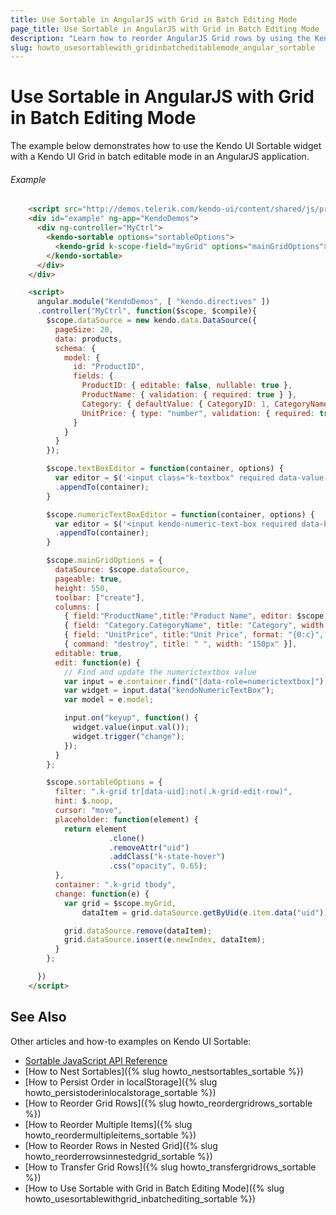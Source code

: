 ```yaml
---
title: Use Sortable in AngularJS with Grid in Batch Editing Mode
page_title: Use Sortable in AngularJS with Grid in Batch Editing Mode | Kendo UI Sortable
description: "Learn how to reorder AngularJS Grid rows by using the Kendo UI Sortable widget."
slug: howto_usesortablewith_gridinbatcheditablemode_angular_sortable
---
```


# Use Sortable in AngularJS with Grid in Batch Editing Mode

The example below demonstrates how to use the Kendo UI Sortable widget with a Kendo UI Grid in batch editable mode in an AngularJS application.

###### Example

```html
    <script src="http://demos.telerik.com/kendo-ui/content/shared/js/products.js"></script>
    <div id="example" ng-app="KendoDemos">
      <div ng-controller="MyCtrl">
        <kendo-sortable options="sortableOptions">
          <kendo-grid k-scope-field="myGrid" options="mainGridOptions"></kendo-grid>
        </kendo-sortable>
      </div>
    </div>

    <script>
      angular.module("KendoDemos", [ "kendo.directives" ])
      .controller("MyCtrl", function($scope, $compile){
        $scope.dataSource = new kendo.data.DataSource({
          pageSize: 20,
          data: products,
          schema: {
            model: {
              id: "ProductID",
              fields: {
                ProductID: { editable: false, nullable: true },
                ProductName: { validation: { required: true } },
                Category: { defaultValue: { CategoryID: 1, CategoryName: "Beverages"} },
                UnitPrice: { type: "number", validation: { required: true, min: 1} }
              }
            }
          }
        });

        $scope.textBoxEditor = function(container, options) {
          var editor = $('<input class="k-textbox" required data-value-update="input" data-bind="value:' + options.field + '"/>')
          .appendTo(container);
        }

        $scope.numericTextBoxEditor = function(container, options) {
          var editor = $('<input kendo-numeric-text-box required data-bind="value:' + options.field + '"/>')
          .appendTo(container);
        }

        $scope.mainGridOptions = {
          dataSource: $scope.dataSource,
          pageable: true,
          height: 550,
          toolbar: ["create"],
          columns: [
            { field:"ProductName",title:"Product Name", editor: $scope.textBoxEditor },
            { field: "Category.CategoryName", title: "Category", width: "180px", editor: $scope.textBoxEditor },
            { field: "UnitPrice", title:"Unit Price", format: "{0:c}", width: "130px", editor: $scope.numericTextBoxEditor },
            { command: "destroy", title: " ", width: "150px" }],
          editable: true,
          edit: function(e) {
            // Find and update the numerictextbox value
            var input = e.container.find("[data-role=numerictextbox]");
            var widget = input.data("kendoNumericTextBox");
            var model = e.model;

            input.on("keyup", function() {
              widget.value(input.val());  
              widget.trigger("change");
            });
          }
        };

        $scope.sortableOptions = {
          filter: ".k-grid tr[data-uid]:not(.k-grid-edit-row)",
          hint: $.noop,
          cursor: "move",
          placeholder: function(element) {
            return element
                      .clone()
                      .removeAttr("uid")
                      .addClass("k-state-hover")
                      .css("opacity", 0.65);
          },
          container: ".k-grid tbody",
          change: function(e) {
            var grid = $scope.myGrid,
                dataItem = grid.dataSource.getByUid(e.item.data("uid"));

            grid.dataSource.remove(dataItem);
            grid.dataSource.insert(e.newIndex, dataItem);
          }
        };

      })
    </script>
```

## See Also

Other articles and how-to examples on Kendo UI Sortable:

* [Sortable JavaScript API Reference](/api/javascript/ui/sortable)
* [How to Nest Sortables]({% slug howto_nestsortables_sortable %})
* [How to Persist Order in localStorage]({% slug howto_persistoderinlocalstorage_sortable %})
* [How to Reorder Grid Rows]({% slug howto_reordergridrows_sortable %})
* [How to Reorder Multiple Items]({% slug howto_reordermultipleitems_sortable %})
* [How to Reorder Rows in Nested Grid]({% slug howto_reorderrowsinnestedgrid_sortable %})
* [How to Transfer Grid Rows]({% slug howto_transfergridrows_sortable %})
* [How to Use Sortable with Grid in Batch Editing Mode]({% slug howto_usesortablewithgrid_inbatchediting_sortable %})
